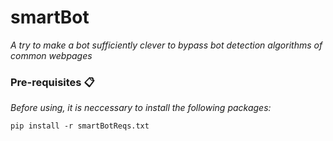 # smartBot
_A try to make a bot sufficiently clever to bypass bot detection algorithms of common webpages_

### Pre-requisites 📋
_Before using, it is neccessary to install the following packages:_

```
pip install -r smartBotReqs.txt
```


